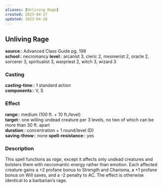 ```yaml
---
aliases: [Unliving Rage]
created: 2023-04-27
updated: 2023-04-28
---
```


## Unliving Rage

**source**:: Advanced Class Guide pg. 198  
**school**:: necromancy
**level**:: arcanist 3, cleric 2, mesmerist 2, oracle 2, sorcerer 3, spiritualist 3, warpriest 2, witch 3, wizard 3

### Casting

**casting-time**:: 1 standard action  
**components**:: V, S

### Effect

**range**:: medium (100 ft. + 10 ft./level)  
**target**:: one willing undead creature per 3 levels, no two of which can be more than 30 ft. apart  
**duration**:: concentration + 1 round/level (D)  
**saving-throw**:: none
**spell-resistance**:: yes

### Description

This spell functions as *rage*, except it affects only undead creatures and bolsters them with necromantic energy rather than emotion. Each affected creature gains a +2 profane bonus to Strength and Charisma, a +1 profane bonus on Will saves, and a -2 penalty to AC. The effect is otherwise identical to a barbarian’s rage.
